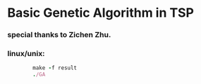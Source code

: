 # Basic Genetic Algorithm in TSP

### special thanks to Zichen Zhu.

### linux/unix:
```ruby
        make -f result
        ./GA
```